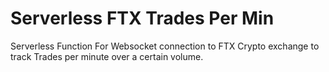 # Serverless FTX Trades Per Min
 Serverless Function For Websocket connection to FTX Crypto exchange to track Trades per minute over a certain volume.
